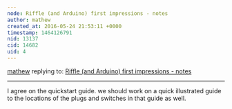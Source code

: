 ```yaml
---
node: Riffle (and Arduino) first impressions - notes
author: mathew
created_at: 2016-05-24 21:53:11 +0000
timestamp: 1464126791
nid: 13137
cid: 14682
uid: 4
---
```




[mathew](../profile/mathew) replying to: [Riffle (and Arduino) first impressions - notes](../notes/pdhixenbaugh/05-22-2016/riffle-and-arduino-first-impressions-notes)

----
I agree on the quickstart guide. we should work on a quick illustrated guide to the locations of the plugs and switches in that guide as well. 